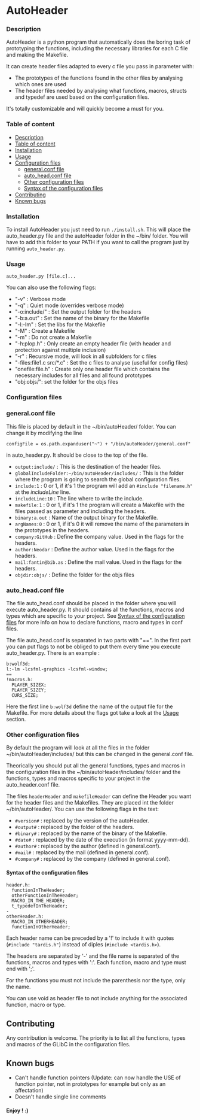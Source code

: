 # AutoHeader

### Description

AutoHeader is a python program that automatically does the boring task of prototyping the functions, including the necessary libraries for each C file and making the Makefile.

It can create header files adapted to every c file you pass in parameter with:
- The prototypes of the functions found in the other files by analysing which ones are used
- The header files needed by analysing what functions, macros, structs and typedef are used based on the configuration files.

It's totally customizable and will quickly become a must for you.

### Table of content

- [Description](#description)
- [Table of content](#table-of-content)
- [Installation](#installation)
- [Usage](#usage)
- [Configuration files](#configuration-files)
	- [general.conf file](#generalconf-file)
	- [auto_head.conf file](#auto_headconf-file)
	- [Other configuration files](#other-configuration-files)
	- [Syntax of the configuration files](#syntax-of-the-configuration-files)
- [Contributing](#contributing)
- [Known bugs](#known-bugs)

### Installation

To install AutoHeader you just need to run `./install.sh`.
This will place the auto_header.py file and the autoHeader folder in the ~/bin/ folder.
You will have to add this folder to your PATH if you want to call the program just by running `auto_header.py`.

### Usage

`auto_header.py [file.c]...`

You can also use the following flags:
- "-v" : Verbose mode
- "-q" : Quiet mode (overrides verbose mode)
- "-o:include/" : Set the output folder for the headers
- "-b:a.out" : Set the name of the binary for the Makefile
- "-l:-lm" : Set the libs for the Makefile
- "-M" : Create a Makefile
- "-m" : Do not create a Makefile
- "-h:plop.h" : Only create an empty header file (with header and protection against multiple inclusion)
- "-r" : Recursive mode, will look in all subfolders for c files
- "-files:file1.c src/*.c" : Set the c files to analyse (useful for config files)
- "onefile:file.h" : Create only one header file which contains the necessary includes for all files and all found prototypes
- "obj:objs/": set the folder for the objs files

### Configuration files

### general.conf file

This file is placed by default in the ~/bin/autoHeader/ folder. You can change it by modifying the line
```
configFile = os.path.expanduser("~") + "/bin/autoHeader/general.conf"
```
in auto_header.py. It should be close to the top of the file.

- `output:include/` : This is the destination of the header files.
- `globalIncludeFolder:~/bin/autoHeader/includes/` : This is the folder where the program is going to search the global configuration files.
- `include:1` : 0 or 1, if it's 1 the program will add an `#include "filename.h"` at the *includeLine* line.
- `includeLine:10` : The line where to write the include.
- `makefile:1` : 0 or 1, if it's 1 the program will create a Makefile with the files passed as parameter and including the headers.
- `binary:a.out` : Name of the output binary for the Makefile.
- `argNames:0` : 0 or 1, if it's 0 it will remove the name of the parameters in the prototypes in the headers.
- `company:GitHub` : Define the company value. Used in the flags for the headers.
- `author:Neodar` : Define the author value. Used in the flags for the headers.
- `mail:fantin@bib.as` : Define the mail value. Used in the flags for the headers.
- `objdir:objs/` : Define the folder for the objs files

### auto_head.conf file

The file auto_head.conf should be placed in the folder where you will execute auto_header.py. It should contains all the functions, macros and types which are specific to your project. See [Syntax of the configuration files](#syntax-of-the-configuration-files) for more info on how to declare functions, macro and types in conf files.

The file auto_head.conf is separated in two parts with "==". In the first part you can put flags to not be obliged to put them every time you execute auto_header.py. There is an example :
```
b:wolf3d;
l:-lm -lcsfml-graphics -lcsfml-window;
==
!macros.h:
  PLAYER_SIZEX;
  PLAYER_SIZEY;
  CURS_SIZE;
```
Here the first line `b:wolf3d` define the name of the output file for the Makefile. For more details about the flags got take a look at the [Usage](#usage) section.

### Other configuration files

By default the program will look at all the files in the folder ~/bin/autoHeader/includes/ but this can be changed in the general.conf file.

Theorically you should put all the general functions, types and macros in the configuration files in the ~/bin/autoHeader/includes/ folder and the functions, types and macros specific to your project in the auto_header.conf file.

The files `headerHeader` and `makefileHeader` can define the Header you want for the header files and the Makefiles. They are placed int the folder ~/bin/autoHeader/. You can use the following flags in the text:
- `#version#` : replaced by the version of the autoHeader.
- `#output#` : replaced by the folder of the headers.
- `#binary#` : replaced by the name of the binary of the Makefile.
- `#date#` : replaced by the date of the execution (in format yyyy-mm-dd).
- `#author#` : replaced by the author (defined in general.conf).
- `#mail#` : replaced by the mail (defined in general.conf).
- `#company#` : replaced by the company (defined in general.conf).

#### Syntax of the configuration files

```
header.h:
  functionInTheHeader;
  otherFunctionInTheHeader;
  MACRO_IN_THE_HEADER;
  t_typedefInTheHeader;
-
otherHeader.h:
  MACRO_IN_OTHERHEADER;
  functionInOtherHeader;
```

Each header name can be preceded by a '!' to include it with quotes (`#include "tardis.h"`) instead of diples (`#include <tardis.h>`).

The headers are separated by '-' and the file name is separated of the functions, macros and types with ':'. Each function, macro and type must end with ';'.

For the functions you must not include the parenthesis nor the type, only the name.

You can use void as header file to not include anything for the associated function, macro or type.

## Contributing

Any contribution is welcome. The priority is to list all the functions, types and macros of the GLibC in the configuration files.

## Known bugs

- Can't handle function pointers (Update: can now handle the USE of function pointer, not in prototypes for example but only as an affectation)
- Doesn't handle single line comments

#### Enjoy ! :)
